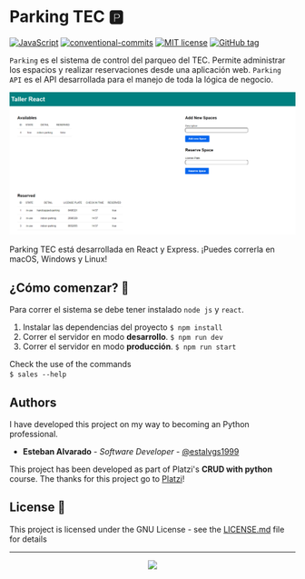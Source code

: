# Parking TEC 🅿️

<!-- GitHub Badges -->
[![JavaScript](https://img.shields.io/badge/javascript-%23323330.svg?style=flat&logo=javascript&logoColor=%23F7DF1E)](https://www.javascript.com/)
[![conventional-commits](https://img.shields.io/badge/Conventional%20Commits-1.0.0-yellow.svg)](https://www.conventionalcommits.org/en/v1.0.0/)
[![MIT license](https://img.shields.io/badge/license-MIT-green)](https://opensource.org/licenses/MIT)
[![GitHub tag](https://img.shields.io/github/tag/Naereen/StrapDown.js.svg)](https://GitHub.com/Naereen/StrapDown.js/tags/)

`Parking` es el sistema de control del parqueo del TEC. Permite administrar los espacios y realizar reservaciones desde una aplicación web. `Parking API` es el API desarrollada para el manejo de toda la lógica de negocio. 

![demo](./docs/img/demo.png)

Parking TEC está desarrollada en React y Express. ¡Puedes correrla en macOS, Windows y Linux!

## ¿Cómo comenzar? 🚀

Para correr el sistema se debe tener instalado `node js` y `react`.

1. Instalar las dependencias del proyecto
```$ npm install```
2. Correr el servidor en modo **desarrollo**.
```$ npm run dev```
3. Correr el servidor en modo **producción**.
```$ npm run start```
   
Check the use of the commands\
 ```$ sales --help```

## Authors

I have developed this project on my way to becoming an Python professional.

* **Esteban Alvarado** - *Software Developer* - [@estalvgs1999](https://github.com/estalvgs1999)

This project has been developed as part of Platzi's **CRUD with python** course. The thanks for this project go to [Platzi](https://platzi.com/clases/python-practico/)!

## License 📄

This project is licensed under the GNU License - see the [LICENSE.md](https://github.com/estalvgs1999/PLJS02-Typescript-Fundamentals/blob/master/LICENSE) file for details

---

<p align="center">
<img src="https://raw.githubusercontent.com/estalvgs1999/typescript-fundamentals/master/picture-place-core/assets/platzi_w.png" width="100"/>
</p>